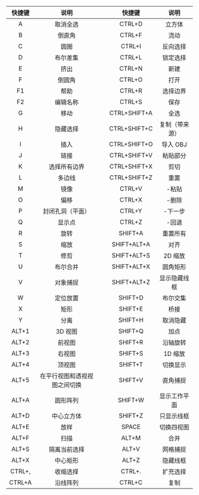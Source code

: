 | 快捷键 |   说明   |       | 快捷键 |  说明  |
| :-: | :-: | :-: | :-: | :-: |
|   A    | 取消全选 |    &nbsp;   | CTRL+D | 立方体 |
B|倒直角|&nbsp;|CTRL+F|流动
C|圆圈|&nbsp;|CTRL+I|反向选择
D|布尔差集|&nbsp;|CTRL+L|锁定选择
E|挤出|&nbsp;|CTRL+N|新建
F|倒圆角|&nbsp;|CTRL+O|打开
F1|帮助|&nbsp;|CTRL+R|选择边界
F2|编辑名称|&nbsp;|CTRL+S|保存
G|移动|&nbsp;|CTRL+SHIFT+A|全选
H|隐藏选择|&nbsp;|CTRL+SHIFT+C|复制（带来源）
I|插入|&nbsp;|CTRL+SHIFT+O|导入 OBJ
J|链接|&nbsp;|CTRL+SHIFT+V|粘贴部分
K|选择所有边界|&nbsp;|CTRL+SHIFT+X|剪切
L|多边线|&nbsp;|CTRL+SHIFT+Z|重置
M|镜像|&nbsp;|CTRL+V|-粘贴
O|偏移|&nbsp;|CTRL+X|-删除
P|封闭孔洞（平面）|&nbsp;|CTRL+Y|-下一步
Q|显示点|&nbsp;|CTRL+Z|-回退
R|旋转|&nbsp;|SHIFT+A|重置所有
S|缩放|&nbsp;|SHIFT+ALT+A|对齐
T|修剪|&nbsp;|SHIFT+ALT+S|2D 缩放
U|布尔合并|&nbsp;|SHIFT+ALT+X|圆角矩形
V|对象捕捉|&nbsp;|SHIFT+ALT+Z|显示隐藏线框
W|定位放置|&nbsp;|SHIFT+D|布尔交集
X|矩形|&nbsp;|SHIFT+E|桥接
Y|分离|&nbsp;|SHIFT+H|取消隐藏
ALT+1|3D 视图|&nbsp;|SHIFT+Q|加点
ALT+2|前视图|&nbsp;|SHIFT+R|沿轴旋转
ALT+3|右视图|&nbsp;|SHIFT+S|1D 缩放
ALT+4|顶视图|&nbsp;|SHIFT+T|切换显示
ALT+5|在平行视图和透视视图之间切换|&nbsp;|SHIFT+V|直角捕捉
ALT+A|圆形阵列|&nbsp;|SHIFT+W|显示工作平面
ALT+D|中心立方体|&nbsp;|SHIFT+Z|只显示线框
ALT+E|放样|&nbsp;|SPACE|切换四视图
ALT+F|扫描|&nbsp;|ALT+M|合并
ALT+S|隔离当前选择|&nbsp;|ALT+V|网格捕捉
ALT+X|中心矩形|&nbsp;|ALT+Z|隐藏线框
CTRL+,|收缩选择|&nbsp;|CTRL+.|扩充选择
CTRL+A|沿线阵列|&nbsp;|CTRL+C|复制
